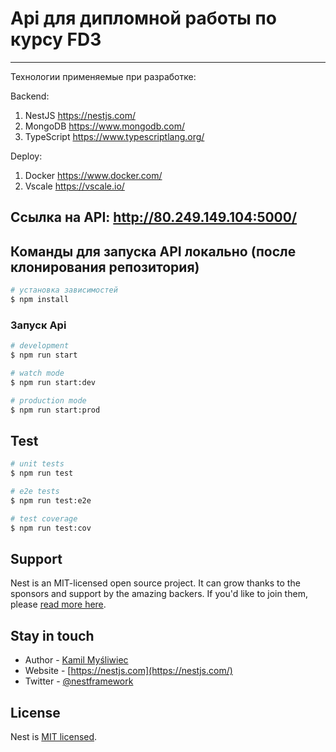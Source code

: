 # Api для дипломной работы по курсу FD3
***
Технологии применяемые при разработке:

Backend:

1. NestJS https://nestjs.com/
2. MongoDB https://www.mongodb.com/
3. TypeScript https://www.typescriptlang.org/

Deploy: 
1. Docker https://www.docker.com/
2. Vscale https://vscale.io/

## Ссылка на API: http://80.249.149.104:5000/

## Команды для запуска API локально (после клонирования репозитория)

```bash
# установка зависимостей
$ npm install
```

### Запуск Api

```bash
# development
$ npm run start

# watch mode
$ npm run start:dev

# production mode
$ npm run start:prod
```

## Test

```bash
# unit tests
$ npm run test

# e2e tests
$ npm run test:e2e

# test coverage
$ npm run test:cov
```

## Support

Nest is an MIT-licensed open source project. It can grow thanks to the sponsors and support by the amazing backers. If you'd like to join them, please [read more here](https://docs.nestjs.com/support).

## Stay in touch

- Author - [Kamil Myśliwiec](https://kamilmysliwiec.com)
- Website - [https://nestjs.com](https://nestjs.com/)
- Twitter - [@nestframework](https://twitter.com/nestframework)

## License

Nest is [MIT licensed](LICENSE).
